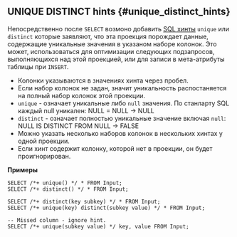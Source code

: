 ## UNIQUE DISTINCT hints {#unique_distinct_hints}

Непосредственно после `SELECT` возмоно добавить [SQL хинты](../lexer.md#sql-hints) `unique` или `distinct` которые заявляют, что эта проекция порождает данные, содержащие уникальные значения в указаном наборе колонок. Это может, использоваться для оптимизации следующих подзапросов, выполняющихся над этой проекцией, или для записи в мета-атрибуты таблицы при `INSERT`.

* Колонки указываются в значениях хинта через пробел.
* Если набор колонок не задан, значит уникальность распостаняется на полный набор колонок этой проекции.
* `unique` - означает уникальные либо `null` значения. По станларту SQL каждый null уникален: NULL = NULL -> NULL
* `distinct` - означает полностью уникальные значение включая `null`: NULL IS DISTINCT FROM NULL -> FALSE
* Можно указать несколько наборов колонок в нескольких хинтах у одной проекции.
* Если хинт содержит колонку, которой нет в проекции, он будет проигнорирован.

**Примеры**

``` yql
SELECT /*+ unique() */ * FROM Input;
SELECT /*+ distinct() */ * FROM Input;

SELECT /*+ distinct(key subkey) */ * FROM Input;
SELECT /*+ unique(key) distinct(subkey value) */ * FROM Input;

-- Missed column - ignore hint.
SELECT /*+ unique(subkey value) */ key, value FROM Input;
```
